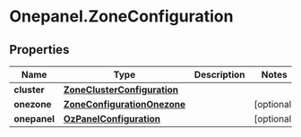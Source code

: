 # Onepanel.ZoneConfiguration

## Properties
Name | Type | Description | Notes
------------ | ------------- | ------------- | -------------
**cluster** | [**ZoneClusterConfiguration**](ZoneClusterConfiguration.md) |  | 
**onezone** | [**ZoneConfigurationOnezone**](ZoneConfigurationOnezone.md) |  | [optional] 
**onepanel** | [**OzPanelConfiguration**](OzPanelConfiguration.md) |  | [optional] 


